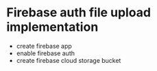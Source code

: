 # Firebase auth file upload implementation

- create firebase app
- enable firebase auth
- create firebase cloud storage bucket